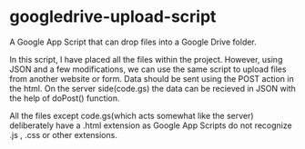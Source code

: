 # googledrive-upload-script
A Google App Script that can drop files into a Google Drive folder.

In this script, I have placed all the files within the project. However, using JSON and a few modifications, we can use the same script to upload files from another website or form. Data should be sent using the POST action in the html. On the server side(code.gs) the data can be recieved in JSON with the help of doPost() function.

All the files except code.gs(which acts somewhat like the server) deliberately have a .html extension as Google App Scripts do not recognize .js , .css or other extensions.
